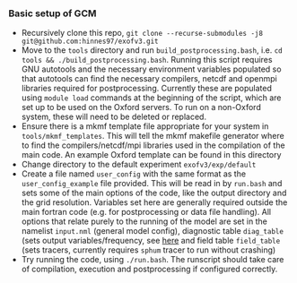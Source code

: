 ### Basic setup of GCM
- Recursively clone this repo, `git clone --recurse-submodules -j8 git@github.com:hinnes97/exofv3.git`
- Move to the `tools` directory and run `build_postprocessing.bash`, i.e. `cd tools && ./build_postprocessing.bash`. Running this script requires GNU autotools and the necessary environment variables populated so that autotools can find the necessary compilers, netcdf and openmpi libraries required for postprocessing. Currently these are populated using `module load` commands at the beginning of the script, which are set up to be used on the Oxford servers. To run on a non-Oxford system, these will need to be deleted or replaced.
- Ensure there is a mkmf template file appropriate for your system in `tools/mkmf_templates`. This will tell the mkmf makefile generator where to find the compilers/netcdf/mpi libraries used in the compilation of the main code. An example Oxford template can be found in this directory
- Change directory to the default experiment `exofv3/exp/default`
- Create a file named `user_config` with the same format as the `user_config_example` file provided. This will be read in by `run.bash` and sets some of the main options of the code, like the output directory and the grid resolution. Variables set here are generally required outside the main fortran code (e.g. for postprocessing or data file handling). All options that relate purely to the running of the model are set in the namelist `input.nml` (general model config), diagnostic table `diag_table` (sets output variables/frequency, see [here](https://noaa-gfdl.github.io/FMS/group__diag__manager.html) and field table `field_table` (sets tracers, currently requires `sphum` tracer to run without crashing)
- Try running the code, using `./run.bash`. The runscript should take care of compilation, execution and postprocessing if configured correctly.
